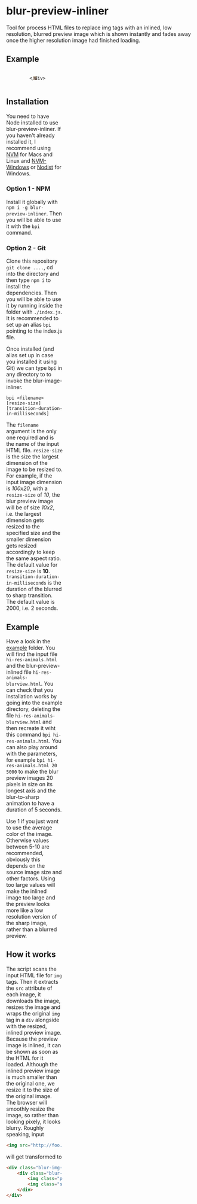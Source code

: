 <script>
    function onImgLoad(img) {
        //img.classList.add('loaded');
        img.style.opacity = 1;
        setTimeout(()=>{img.parentNode.children[0].remove()}, 2000);
    }
</script>

# blur-preview-inliner
Tool for process HTML files to replace img tags with an inlined, low resolution, blurred preview image which is shown instantly and fades away once the higher resolution image had finished loading.

## Example
<div style="padding: 5px; width: 30%; height: auto; position: relative; padding: 0 !important;">
    <div style="display: flex; align-items: center; justify-content: center;">
        <img style="position: absolute; transition: height .5s, width .5s;" src="data:image/jpeg;base64,/9j/2wBDAAYEBQYFBAYGBQYHBwYIChAKCgkJChQODwwQFxQYGBcUFhYaHSUfGhsjHBYWICwgIyYnKSopGR8tMC0oMCUoKSj/2wBDAQcHBwoIChMKChMoGhYaKCgoKCgoKCgoKCgoKCgoKCgoKCgoKCgoKCgoKCgoKCgoKCgoKCgoKCgoKCgoKCgoKCj/wAARCAAKAAoDASIAAhEBAxEB/8QAFgABAQEAAAAAAAAAAAAAAAAAAgUH/8QAIxAAAgAFAwUBAAAAAAAAAAAAAQIAAwQRIQUHEgYTIjGRgf/EABQBAQAAAAAAAAAAAAAAAAAAAAT/xAAXEQEBAQEAAAAAAAAAAAAAAAABAEEh/9oADAMBAAIRAxEAPwC3uD36LX6xFqAkhSW4iZcZ8jcfYVJuD0wlLJWZ04zOqKGN1ybQtx5sy2upzbh3h43xkC+PwfBGZH2YGg5Kzt//2Q==">
        <img style="opacity: 0; transition: 1s;" onload="onImgLoad(this)" src="https://melaniekillingervowell.files.wordpress.com/2011/11/lion-wild-animal-sanctuary.jpeg">
        
    </div>
</div>

## Installation
You need to have Node installed to use blur-preview-inliner. If you haven't already installed it, I recommend using [NVM](https://github.com/creationix/nvm) for Macs and Linux and [NVM-Windows](https://github.com/coreybutler/nvm-windows) or [Nodist](https://github.com/marcelklehr/nodist) for Windows.
### Option 1 - NPM
Install it globally with `npm i -g blur-preview-inliner`. Then you will be able to use it with the `bpi` command.
### Option 2 - Git
Clone this repository `git clone ....`, cd into the directory and then type `npm i` to install the dependencies. Then you will be able to use it by running inside the folder with `./index.js`. It is recommended to set up an alias `bpi` pointing to the index.js file.

Once installed (and alias set up in case you installed it using Git) we can type `bpi` in any directory to to invoke the blur-image-inliner.

```
bpi <filename> [resize-size] [transition-duration-in-milliseconds]
```

The `filename` argument is the only one required and is the name of the input HTML file.
`resize-size` is the size the largest dimension of the image to be resized to. For example, if the input image dimension is *100x20*, with a `resize-size` of *10*, the blur preview image will be of size *10x2*, i.e. the largest dimension gets resized to the specified size and the smaller dimension gets resized accordingly to keep the same aspect ratio. The default value for `resize-size` is **10**.
`transition-duration-in-milliseconds` is the duration of the blurred to sharp transition. The default value is 2000, i.e. 2 seconds.

## Example
Have a look in the [example](https://github.com/redpandatronicsuk/blur-preview-inliner/tree/master/example) folder. You will find the input file `hi-res-animals.html` and the blur-preview-inlined file `hi-res-animals-blurview.html`. You can check that you installation works by going into the example directory, deleting the file `hi-res-animals-blurview.html` and then recreate it wiht this command `bpi hi-res-animals.html`. You can also play around with the parameters, for example `bpi hi-res-animals.html 20 5000` to make the blur preview images 20 pixels in size on its longest axis and the blur-to-sharp animation to have a duration of 5 seconds.

Use 1 if you just want to use the average color of the image. Otherwise values between 5-10 are recommended, obviously this depends on the source image size and other factors. Using too large values will make the inlined image too large and the preview looks more like a low resolution version of the sharp image, rather than a blurred preview.

## How it works
The script scans the input HTML file for `img` tags. Then it extracts the `src` attribute of each image, it downloads the image, resizes the image and wraps the original `img` tag in a `div` alongside with the resized, inlined preview image. Because the preview image is inlined, it can be shown as soon as the HTML for it loaded. Although the inlined preview image is much smaller than the original one, we resize it to the size of the original image. The browser will smoothly resize the image, so rather than looking pixely, it looks blurry. Roughly speaking, input

```html
<img src="http://foo.bar/qux.jpg" style="padding: 5px; width: 30%; height: auto;">
```

will get transformed to

```html
<div class="blur-img-container" style="padding: 5px; width: 30%; height: auto;">
    <div class="blur-imgs-wrap">
        <img class="preview" src="data:image/jpeg;base64,/9j/2wBD... ">
        <img class="sharp" onload="onImgLoad(this)" src="http://foo.bar/qux.jpg">
    </div>
</div>
```